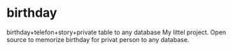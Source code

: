 birthday
========

birthday+telefon+story+private table  to any database
 My littel project. Open source  to memorize birthday for privat person to any database.
 
